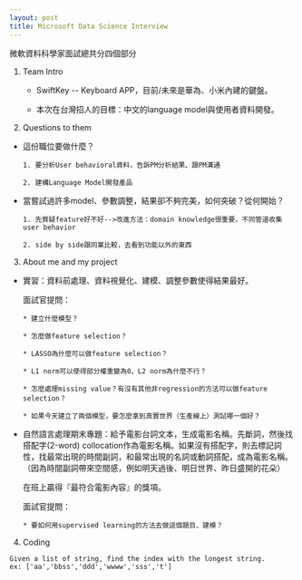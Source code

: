 ```yaml
---
layout: post
title: Microsoft Data Science Interview
---
```

微軟資料科學家面試總共分四個部分

1. Team Intro

    * SwiftKey -- Keyboard APP，目前/未來是華為、小米內建的鍵盤。

    * 本次在台灣招人的目標：中文的language model與使用者資料開發。
    
<!-- more -->  

2. Questions to them

* 這份職位要做什麼？

      1. 要分析User behavioral資料，告訴PM分析結果、跟PM溝通
    
      2. 建構Language Model開發產品
    
* 當嘗試過許多model、參數調整，結果卻不夠完美，如何突破？從何開始？

      1. 先質疑feature好不好-->改進方法：domain knowledge很重要，不同管道收集user behavior
    
      2. side by side跟同業比較，去看到功能以外的東西
    
3. About me and my project

* 實習：資料前處理、資料視覺化、建模、調整參數使得結果最好。

    面試官提問：

      * 建立什麼模型？

      * 怎麼做feature selection？

      * LASSO為什麼可以做feature selection？

      * L1 norm可以使得部分權重變為0，L2 norm為什麼不行？

      * 怎麼處理missing value？有沒有其他非regression的方法可以做feature selection？

      * 如果今天建立了兩個模型，要怎麼拿到真實世界（生產線上）測試哪一個好？

* 自然語言處理期末專題：給予電影台詞文本，生成電影名稱。先斷詞，然後找搭配字(2-word) collocation作為電影名稱。如果沒有搭配字，則去標記詞性，找最常出現的時間副詞，和最常出現的名詞或動詞搭配，成為電影名稱。（因為時間副詞帶來空間感，例如明天過後、明日世界、昨日盛開的花朵）

    在班上贏得『最符合電影內容』的獎項。 

    面試官提問：

      * 要如何用supervised learning的方法去做這個題目、建模？

4. Coding

```
Given a list of string, find the index with the longest string.
ex: ['aa','bbss','ddd','wwww','sss','t']
```
